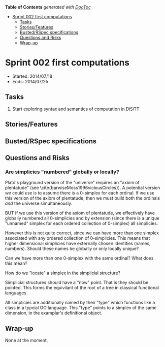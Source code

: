 **Table of Contents**  *generated with [DocToc](http://doctoc.herokuapp.com/)*

- [Sprint 002 first computations](#sprint-002-first-computations)
	- [Tasks](#tasks)
	- [Stories/Features](#storiesfeatures)
	- [Busted/RSpec specifications](#bustedrspec-specifications)
	- [Questions and Risks](#questions-and-risks)
	- [Wrap-up](#wrap-up)

# Sprint 002 first computations

* Started: 2014/07/18
* Ends: 2014/07/25

## Tasks

1. Start exploring syntax and semantics of computation in DiSiTT

## Stories/Features

## Busted/RSpec specifications

## Questions and Risks

### Are simplicies "numbered" globally or locally?

Plato's playground version of the "universe" requires an "axiom of 
plentatude" (see \cite{barwiseMoss1996viciousCircles}). A potential 
version *we* could use is to assume there is a 0-simplex for each 
ordinal.  If we use this version of the axiom of plentatude, then we 
must build both the ordinals *and* the universe simultaneously.

BUT if we use this version of the axiom of plentatude, we effectively 
have globally numbered all 0-simplicies and by extension (since there 
is a unique "unnamed" simplex for each ordered collection of 0-simplex) 
all simplicies.

However this is not quite correct, since we can have more than one 
simplex associated with any ordered collection of 0-simplicies.  This 
means that higher dimensional simplicies have externally chosen 
identities (names, numbers). Should these names be globally or only 
locally unique?

Can we have more than one 0-simplex with the same ordinal?  What does 
this mean?

How do we "locate" a simplex in the simplicial structure?

Simplicial structures should have a "now" point.  That is they should 
be pointed. This forms the equivilant of the root of a tree in 
classical functional languages.

All simplicies are additionally named by their "type" which functions 
like a class in a typcial OO language.  This "type" points to a simplex 
of the same dimension, in the examplar's definitional object.

## Wrap-up

None at the moment.
